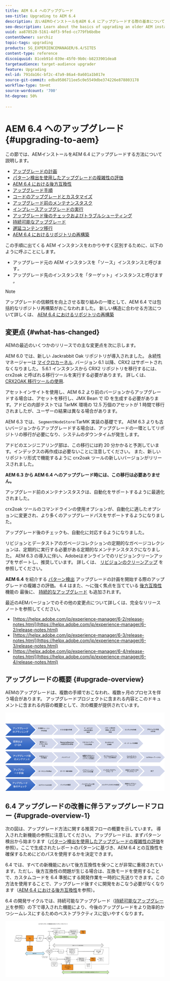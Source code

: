 ```yaml
---
title: AEM 6.4 へのアップグレード
seo-title: Upgrading to AEM 6.4
description: 古いAEMのインストールをAEM 6.4 にアップグレードする際の基本について説明します。
seo-description: Learn about the basics of upgrading an older AEM installation to AEM 6.4.
uuid: aa878528-5161-4df3-9fed-cc779fb6bdbe
contentOwner: sarchiz
topic-tags: upgrading
products: SG_EXPERIENCEMANAGER/6.4/SITES
content-type: reference
discoiquuid: 81ceb91d-039e-45f0-9b0c-b8233901dea8
targetaudience: target-audience upgrader
feature: Upgrading
exl-id: 791da16c-bf2c-47a9-86a4-0a601a1b017e
source-git-commit: edba9586711ee5c0e5549dbe374226e878803178
workflow-type: tm+mt
source-wordcount: '700'
ht-degree: 50%

---
```


# AEM 6.4 へのアップグレード{#upgrading-to-aem}

この節では、AEMインストールをAEM 6.4 にアップグレードする方法について説明します。

* [アップグレードの計画](/help/sites-deploying/upgrade-planning.md)
* [パターン検出を使用したアップグレードの複雑性の評価](/help/sites-deploying/pattern-detector.md)
* [AEM 6.4 における後方互換性](/help/sites-deploying/backward-compatibility.md)
* [アップグレード手順](/help/sites-deploying/upgrade-procedure.md)
* [コードのアップグレードとカスタマイズ](/help/sites-deploying/upgrading-code-and-customizations.md)
* [アップグレード前のメンテナンスタスク](/help/sites-deploying/pre-upgrade-maintenance-tasks.md)
* [インプレースアップグレードの実行](/help/sites-deploying/in-place-upgrade.md)
* [アップグレード後のチェックおよびトラブルシューティング](/help/sites-deploying/post-upgrade-checks-and-troubleshooting.md)
* [持続可能なアップグレード](/help/sites-deploying/sustainable-upgrades.md)
* [遅延コンテンツ移行](/help/sites-deploying/lazy-content-migration.md)
* [AEM 6.4 におけるリポジトリの再構築](/help/sites-deploying/repository-restructuring.md)

この手順に出てくる AEM インスタンスをわかりやすく区別するために、以下のように呼ぶことにします。

* アップグレード元の AEM インスタンスを「ソース」インスタンスと呼びます&#x200B;*。*
* アップグレード先のインスタンスを「ターゲット」インスタンスと呼びます&#x200B;*。*

>[!NOTE]
>
>アップグレードの信頼性を向上させる取り組みの一環として、AEM 6.4 では包括的なリポジトリ再構築がおこなわれました。 新しい構造に合わせる方法について詳しくは、 [AEM 6.4 におけるリポジトリの再構築](/help/sites-deploying/repository-restructuring.md)

## 変更点 {#what-has-changed}

AEMの最近のいくつかのリリースでの主な変更点を次に示します。

AEM 6.0 では、新しい Jackrabbit Oak リポジトリが導入されました。 永続性マネージャーは [マイクロカーネル](/help/sites-deploying/recommended-deploys.md). バージョン 6.1 以降、CRX2 はサポートされなくなりました。 5.6.1 インスタンスから CRX2 リポジトリを移行するには、crx2oak と呼ばれる移行ツールを実行する必要があります。 詳しくは、 [CRX2OAK 移行ツールの使用](/help/sites-deploying/using-crx2oak.md).

アセットインサイトを使用し、AEM 6.2 より前のバージョンからアップグレードする場合は、アセットを移行し、JMX Bean で ID を生成する必要があります。アドビの内部テストでは TarMK 環境の 12.5 万個のアセットが 1 時間で移行されましたが、ユーザーの結果は異なる場合があります。

AEM 6.3 では、 `SegmentNodeStore`:TarMK 実装の基礎です。 AEM 6.3 よりも古いバージョンからアップグレードする場合は、アップグレードの一環としてリポジトリの移行が必要になり、システムのダウンタイムが発生します。

アドビのエンジニアリング部は、この移行には約 20 分かかると予測しています。インデックスの再作成は必要ないことに注意してください。 また、新しいリポジトリ形式で機能するように crx2oak ツールの新しいバージョンがリリースされました。

**AEM 6.3 から AEM 6.4 へのアップグレード時には、この移行は必要ありません。**

アップグレード前のメンテナンスタスクは、自動化をサポートするように最適化されました。

crx2oak ツールのコマンドラインの使用オプションが、自動化に適したオプションに変更され、より多くのアップグレードパスをサポートするようになりました。

アップグレード後のチェックも、自動化に対応するようになりました。

リビジョンとデータストアのガベージコレクションの定期的なガベージコレクションは、定期的に実行する必要がある定期的なメンテナンスタスクになりました。 AEM 6.3 の導入に伴い、Adobeはオンラインでのリビジョンクリーンアップをサポートし、推奨しています。 詳しくは、 [リビジョンのクリーンアップ](/help/sites-deploying/revision-cleanup.md) を参照してください。

**AEM 6.4** を紹介する [パターン検出](/help/sites-deploying/pattern-detector.md) アップグレードの計画を開始する際のアップグレードの複雑さの評価。 6.4 はまた、～に強く焦点を当てている [後方互換性](/help/sites-deploying/backward-compatibility.md) 機能の 最後に、 [持続的なアップグレード](/help/sites-deploying/sustainable-upgrades.md) も追加されます。

最近のAEMバージョンでのその他の変更点について詳しくは、完全なリリースノートを参照してください。

* [https://helpx.adobe.com/jp/experience-manager/6-2/release-notes.html](https://helpx.adobe.com/jp/experience-manager/6-2/release-notes.html)
* [https://helpx.adobe.com/jp/experience-manager/6-3/release-notes.html](https://helpx.adobe.com/jp/experience-manager/6-3/release-notes.html)
* [https://helpx.adobe.com/jp/experience-manager/6-4/release-notes.html](https://helpx.adobe.com/jp/experience-manager/6-4/release-notes.html)

## アップグレードの概要 {#upgrade-overview}

AEMのアップグレードは、複数の手順でおこなわれ、複数ヶ月のプロセスを伴う場合があります。 アップグレードプロジェクトに含まれる内容とこのドキュメントに含まれる内容の概要として、次の概要が提供されています。

![screen_shot_2018-03-30at80708am](assets/screen_shot_2018-03-30at80708am.png)

## 6.4 アップグレードの改善に伴うアップグレードフロー {#upgrade-overview-1}

次の図は、アップグレード方法に関する推奨フローの概要を示しています。 導入された新機能の参照に注意してください。 アップグレードは、まずパターン検出から始まります（[パターン検出を使用したアップグレードの複雑性の評価](/help/sites-deploying/pattern-detector.md)を参照）。ここで生成されたレポートのパターンに基づき、AEM 6.4 との互換性を確保するためにどのパスを使用するかを決定できます。

6.4 では、すべての新機能において後方互換性を保つことが非常に重視されています。ただし、後方互換性の問題が生じる場合は、互換モードを使用することで、カスタムコードを 6.4 準拠にする開発作業を一時的に先送りできます。この方法を使用することで、アップグレード後すぐに開発をおこなう必要がなくなります（[AEM 6.4 における後方互換性](/help/sites-deploying/backward-compatibility.md)を参照）。

6.4 の開発サイクルでは、持続可能なアップグレード（[持続可能なアップグレード](/help/sites-deploying/sustainable-upgrades.md)を参照）の下で導入された機能により、今後のアップグレードをより効率的かつシームレスにするためのベストプラクティスに従いやすくなります。

![6_4_upgrade_overviewflowchart-newpage3](assets/6_4_upgrade_overviewflowchart-newpage3.png)
